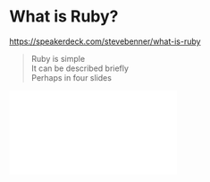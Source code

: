 # What is Ruby?

https://speakerdeck.com/stevebenner/what-is-ruby

> Ruby is simple  
> It can be described briefly  
> Perhaps in four slides

![presentation](ruby-in-4-slides.pdf)